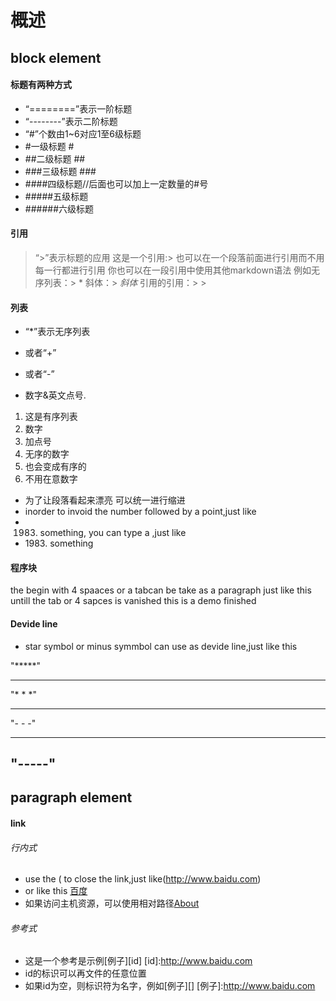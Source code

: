 概述
======

## block element
#### 标题有两种方式
* “========”表示一阶标题
* “--------”表示二阶标题
* “#”个数由1~6对应1至6级标题
* #一级标题 #
* ##二级标题 ##
* ###三级标题 ###
* ####四级标题//后面也可以加上一定数量的#号
* #####五级标题
* ######六级标题

#### 引用

> “>”表示标题的应用
> 这是一个引用:>
> 也可以在一个段落前面进行引用而不用每一行都进行引用
> 你也可以在一段引用中使用其他markdown语法
> 例如无序列表：> *
> 斜体：> *斜体*
> 引用的引用：> >

#### 列表
* “*”表示无序列表
+ 或者“+”
- 或者“-”
* 数字&英文点号. 

1. 这是有序列表
2. 数字
3. 加点号
2. 无序的数字
2. 也会变成有序的
1. 不用在意数字

* 为了让段落看起来漂亮
  可以统一进行缩进
* inorder to invoid the number followed by a point,just like 
* 1983. something, you can type a \,just like
* 1983\. something

#### 程序块

  the begin with 4 spaaces or a tabcan be take as a paragraph
  just like this
  untill the tab or 4 sapces is vanished
  this is a demo
finished

#### Devide line

* star symbol or minus symmbol can use as devide line,just like this

"*****"
*******

"* * *"
* * * *

"- - -"
- - - -

"-----"
 -------

## paragraph element
#### link
###### 行内式
* use the ( to close the link,just like(http://www.baidu.com)
* or like this [百度](http://www.baidu.com "Baidu")
* 如果访问主机资源，可以使用相对路径[About](/about/)

###### 参考式
* 这是一个参考是示例[例子][id]
[id]:http://www.baidu.com
* id的标识可以再文件的任意位置
* 如果id为空，则标识符为名字，例如[例子][]
[例子]:http://www.baidu.com
